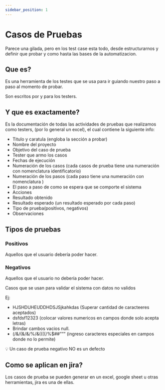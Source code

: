 ```yaml
---
sidebar_position: 1
---
```


# Casos de Pruebas

Parece una gilada, pero en los test case esta todo, desde estructurarnos y definir que probar y como
hasta las bases de la automatizacion.

## **Que es?**

Es una herramienta de los testes que se usa para ir guiando nuestro paso a paso al momento de probar.

Son escritos por y para los testers. 

## Y que es exactamente?

Es la documentación de todas las actividades de pruebas que realizamos como testers, (por lo general un excel), el cual contiene la siguiente info: 

- Titulo y caratula (engloba la sección a probar)
- Nombre del proyecto
- Objetivo del caso de prueba
- Tester que armo los casos
- Fechas de ejecución
- Numeración de los casos (cada casos de prueba tiene una numeración con nomenclatura  identificatorio)
- Numeración de los pasos (cada paso tiene una numeración con nomenclatura )
- El paso a paso de como se espera que se comporte el sistema
- Acciones
- Resultado obtenido
- Resultado esperado (un resultado esperado por cada paso)
- Tipo de prueba(positivos, negativos)
- Observaciones

## Tipos de pruebas

### Positivos

Aquellos que el usuario debería poder hacer.

### Negativos

Aquellos que el usuario no debería poder hacer.

Casos que se usan para validar el sistema con datos no validos

Ej:

- HJSHDUHEUDDHDSJSjkahkdas (Superar cantidad de caracteeres aceptados)
- dsfdsf12323 (colocar valores numericos en campos donde solo acepta letras)
- Brindar cambos vacios null.
- (/&/(&/&/%/&((((/%$##””” (ingreso caracteres especiales en campos donde no lo permite)

<aside>
💡 Un caso de prueba negativo NO es un defecto

</aside>

## Como se aplican en jira?

Los casos de prueba se pueden generar en un excel, google sheet u otras herramientas, jira es una de ellas.